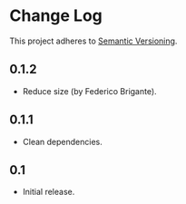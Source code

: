 # Change Log
This project adheres to [Semantic Versioning](http://semver.org/).

## 0.1.2
* Reduce size (by Federico Brigante).

## 0.1.1
* Clean dependencies.

## 0.1
* Initial release.
